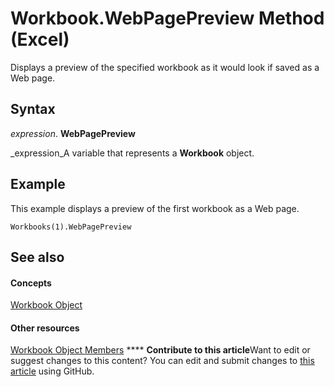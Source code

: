 
# Workbook.WebPagePreview Method (Excel)

Displays a preview of the specified workbook as it would look if saved as a Web page.


## Syntax

 _expression_. **WebPagePreview**

 _expression_A variable that represents a  **Workbook** object.


## Example

This example displays a preview of the first workbook as a Web page.


```
Workbooks(1).WebPagePreview
```


## See also


#### Concepts


 [Workbook Object](8c00aa60-c974-eed3-0812-3c9625eb0d4c.md)
#### Other resources


 [Workbook Object Members](dce102a3-25de-3ff4-2ce5-bc56e08baca7.md)
****   **Contribute to this article**Want to edit or suggest changes to this content? You can edit and submit changes to  [this article](https://github.com/jhershey00/VBA_Excel_Test/OpenXMLCon/articles/2c88f15e-5cd3-82da-f779-55b63959a2b0.md) using GitHub.

